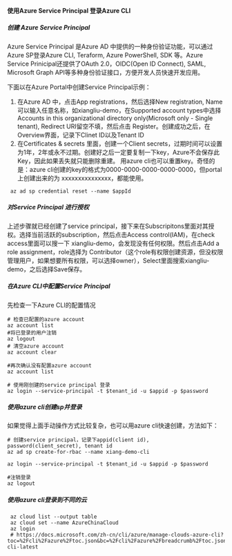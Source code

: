 #### 使用Azure Service Principal 登录Azure CLI
##### 创建 Azure Service Principal 
Azure Service Principal 是Azure AD 中提供的一种身份验证功能，可以通过Azure SP登录Azure CLI, Teraform, Azure PowerShell, SDK 等。Azure Service Prinicipal还提供了OAuth 2.0，OIDC(Open ID Connect), SAML, Microsoft Graph API等多种身份验证接口，方便开发人员快速开发应用。

下面以在Azure Portal中创建Service Principal示例：
1. 在Azure AD 中，点击App registrations，然后选择New registration, Name 可以输入任意名称，如xiangliu-demo，在Supported account types中选择Accounts in this organizational directory only(Microsoft only - Single tenant), Redirect URI留空不填，然后点击 Register。创建成功之后，在Overview界面，记录下Clinet ID以及Tenant ID
2. 在Certificates & secrets 里面，创建一个Client secrets，过期时间可以设置为1年，2年或永不过期。创建好之后一定要复制一下key，Azure不会保存此Key，因此如果丢失就只能删除重建。
用azure cli也可以重置key。奇怪的是：azure cli创建的key的格式为0000-0000-0000-0000-0000，但portal上创建出来的为 xxxxxxxxxxxxxxx，都能使用。
```
 az ad sp credential reset --name $appId
```
##### 对Service Principal 进行授权
上述步骤就已经创建了service principal，接下来在Subscripitons里面对其授权。选择当前活跃的subscription，然后点击Access control(IAM)，在check access里面可以搜一下 xiangliu-demo，会发现没有任何权限。然后点击Add a role assignment，role选择为 Contributor（这个role有权限创建资源，但没权限管理用户，如果想要所有权限，可以选择owner），Select里面搜索xiangliu-demo，之后选择Save保存。

##### 在Azure CLI中配置Service Principal
先检查一下Azure CLI的配置情况
```
# 检查已配置的azure account
az account list
#将已登录的用户注销
az logout
# 清空azure account
az account clear

#再次确认没有配置azure account
az account list

# 使用刚创建的service principal 登录
az login --service-principal -t $tenant_id -u $appid -p $password
```

##### 使用azure cli创建sp并登录
如果觉得上面手动操作方式比较复杂，也可以用azure cli快速创建，方法如下：
```
# 创建service principal，记录下appid(client id), password(client_secret), tenant id
az ad sp create-for-rbac --name xiang-demo-cli

az login --service-principal -t $tenant_id -u $appid -p $password

#注销登录
az logout

```


##### 使用azure cli登录到不同的云
```
 az cloud list --output table
 az cloud set --name AzureChinaCloud
 az login
 # https://docs.microsoft.com/zh-cn/cli/azure/manage-clouds-azure-cli?toc=%2Fcli%2Fazure%2Ftoc.json&bc=%2Fcli%2Fazure%2Fbreadcrumb%2Ftoc.json&view=azure-cli-latest
```
